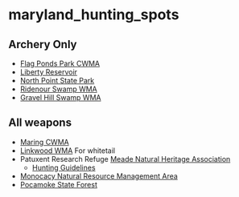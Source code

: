 # maryland_hunting_spots

## Archery Only
- [Flag Ponds Park CWMA](https://www.calvertparks.org/hunting.html)
- [Liberty Reservoir](https://dnr.maryland.gov/wildlife/Pages/publiclands/central/liberty.aspx)
- [North Point State Park](https://dnr.maryland.gov/publiclands/Pages/central/NorthPoint/Hunting.aspx)
- [Ridenour Swamp WMA](https://dnr.maryland.gov/wildlife/Pages/publiclands/western/ridenourswamp.aspx)
- [Gravel Hill Swamp WMA](https://dnr.maryland.gov/wildlife/Pages/publiclands/western/gravelhillswamp.aspx)

## All weapons
- [Maring CWMA](https://dnr.maryland.gov/wildlife/Pages/publiclands/central/maring.aspx)
- [Linkwood WMA](https://dnr.maryland.gov/wildlife/Pages/publiclands/eastern/linkwood.aspx) For whitetail
- Patuxent Research Refuge [Meade Natural Heritage Association](http://www.mnha.net/)
    * [Hunting Guidelines](https://www.fws.gov/uploadedFiles/PRR%20Hunting%20Guidelines%202019-2020%20Final%207.9.19.pdf)
- [Monocacy Natural Resource Management Area](https://dnr.maryland.gov/publiclands/Pages/western/monocacy.aspx)
- [Pocamoke State Forest](https://dnr.maryland.gov/forests/Pages/publiclands/eastern_pocomokeforest.aspx)
